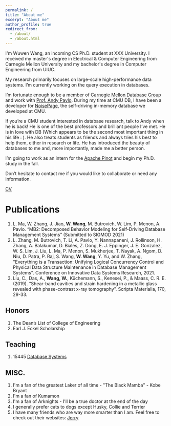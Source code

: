 ```yaml
---
permalink: /
title: "About me"
excerpt: "About me"
author_profile: true
redirect_from: 
  - /about/
  - /about.html
---
```


I'm Wuwen Wang, an incoming CS Ph.D. student at XXX University. I received my master's degree in Electrical & Computer Engineering from Carnegie Mellon University and my bachelor's degree in Computer Engineering from UIUC.

My research primarily focuses on large-scale high-performance data systems. I’m currently working on the query execution in databases. 

I’m fortunate enough to be a member of [Carnegie Mellon Database Group](https://db.cs.cmu.edu/) and work with [Prof. Andy Pavlo](https://www.cs.cmu.edu/~pavlo/). During my time at CMU DB, I have been a developer for [NoisePage](https://noise.page/), the self-driving in-memory database we developed at CMU. 

If you’re a CMU student interested in database research, talk to Andy when he is back! He is one of the best professors and brilliant people I’ve met. He is in love with DB (Which appears to be the second most important thing in his life : ). He also treats students as friends and always tries his best to help them, either in research or life. He has introduced the beauty of databases to me and, more importantly, made me a better person.

I’m going to work as an intern for the [Apache Pinot](https://pinot.apache.org/) and begin my Ph.D. study in the fall.

Don’t hesitate to contact me if you would like to collaborate or need any information.

[CV](https://wuwenw.github.io/files/cv.pdf)

Publications
======
1. L. Ma, W. Zhang, J. Jiao, **W. Wang**, M. Butrovich, W. Lim, P. Menon, A. Pavlo. “MB2: Decomposed
Behavior Modeling for Self-Driving Database Management Systems” (Submitted to SIGMOD 2021)
2. L. Zhang, M. Butrovich, T. Li, A. Pavlo, Y. Nannapaneni, J. Rollinson, H. Zhang, A. Balakumar, D. Biales, Z.
Dong, E. J. Eppinger, J. E. Gonzalez, W. S. Lim, J. Liu, L. Ma, P. Menon, S. Mukherjee, T. Nayak, A. Ngom, D. Niu, D. Patra, P. Raj, S. Wang, **W. Wang**, Y. Yu, and W. Zhang, "Everything is a Transaction: Unifying Logical Concurrency Control and Physical Data Structure Maintenance in Database Management Systems". Conference on Innovative Data Systems Research, 2021.
3. Liu, C., Das, A., **Wang, W.**, Küchemann, S., Kenesei, P., & Maass, C. R. E. (2019). “Shear-band cavities and strain hardening in a metallic glass revealed with phase-contrast x-ray tomography”. Scripta Materialia, 170, 29-33.

Honors
------
1. The Dean’s List of College of Engineering
2. Earl J. Eckel Scholarship

Teaching
------
1. 15445 [Database Systems](https://15445.courses.cs.cmu.edu/fall2020/)

MISC.
------
1. I'm a fan of the greatest Laker of all time - "The Black Mamba" - Kobe Bryant
2. I'm a fan of Kumamon
3. I'm a fan of Arknights - I'll be a true doctor at the end of the day
4. I generally prefer cats to dogs except Husky, Collie and Terrier
5. I have many friends who are way more smarter than I am. Feel free to check out their websites:
[Jerry](https://www.linkedin.com/in/zhanyan-zhu-0b03a4137/)

